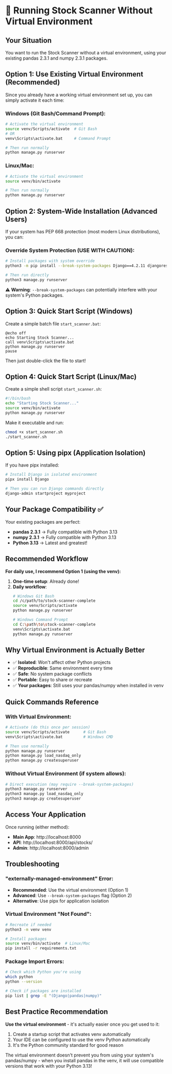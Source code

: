 # 🚀 Running Stock Scanner Without Virtual Environment

## Your Situation
You want to run the Stock Scanner without a virtual environment, using your existing pandas 2.3.1 and numpy 2.3.1 packages.

## Option 1: Use Existing Virtual Environment (Recommended)

Since you already have a working virtual environment set up, you can simply activate it each time:

### Windows (Git Bash/Command Prompt):
```bash
# Activate the virtual environment
source venv/Scripts/activate  # Git Bash
# OR
venv\Scripts\activate.bat     # Command Prompt

# Then run normally
python manage.py runserver
```

### Linux/Mac:
```bash
# Activate the virtual environment
source venv/bin/activate

# Then run normally
python manage.py runserver
```

## Option 2: System-Wide Installation (Advanced Users)

If your system has PEP 668 protection (most modern Linux distributions), you can:

### Override System Protection (USE WITH CAUTION):
```bash
# Install packages with system override
python3 -m pip install --break-system-packages Django==4.2.11 djangorestframework django-cors-headers python-dotenv requests yfinance textblob beautifulsoup4

# Then run directly
python3 manage.py runserver
```

⚠️ **Warning**: `--break-system-packages` can potentially interfere with your system's Python packages.

## Option 3: Quick Start Script (Windows)

Create a simple batch file `start_scanner.bat`:

```batch
@echo off
echo Starting Stock Scanner...
call venv\Scripts\activate.bat
python manage.py runserver
pause
```

Then just double-click the file to start!

## Option 4: Quick Start Script (Linux/Mac)

Create a simple shell script `start_scanner.sh`:

```bash
#!/bin/bash
echo "Starting Stock Scanner..."
source venv/bin/activate
python manage.py runserver
```

Make it executable and run:
```bash
chmod +x start_scanner.sh
./start_scanner.sh
```

## Option 5: Using pipx (Application Isolation)

If you have pipx installed:
```bash
# Install Django in isolated environment
pipx install Django

# Then you can run Django commands directly
django-admin startproject myproject
```

## Your Package Compatibility ✅

Your existing packages are perfect:
- **pandas 2.3.1** → Fully compatible with Python 3.13
- **numpy 2.3.1** → Fully compatible with Python 3.13
- **Python 3.13** → Latest and greatest!

## Recommended Workflow

**For daily use, I recommend Option 1 (using the venv):**

1. **One-time setup**: Already done!
2. **Daily workflow**:
   ```bash
   # Windows Git Bash
   cd /c/path/to/stock-scanner-complete
   source venv/Scripts/activate
   python manage.py runserver
   
   # Windows Command Prompt
   cd C:\path\to\stock-scanner-complete
   venv\Scripts\activate.bat
   python manage.py runserver
   ```

## Why Virtual Environment is Actually Better

- ✅ **Isolated**: Won't affect other Python projects
- ✅ **Reproducible**: Same environment every time
- ✅ **Safe**: No system package conflicts
- ✅ **Portable**: Easy to share or recreate
- ✅ **Your packages**: Still uses your pandas/numpy when installed in venv

## Quick Commands Reference

### With Virtual Environment:
```bash
# Activate (do this once per session)
source venv/Scripts/activate      # Git Bash
venv\Scripts\activate.bat         # Windows CMD

# Then use normally
python manage.py runserver
python manage.py load_nasdaq_only
python manage.py createsuperuser
```

### Without Virtual Environment (if system allows):
```bash
# Direct execution (may require --break-system-packages)
python3 manage.py runserver
python3 manage.py load_nasdaq_only
python3 manage.py createsuperuser
```

## Access Your Application

Once running (either method):
- **Main App**: http://localhost:8000
- **API**: http://localhost:8000/api/stocks/
- **Admin**: http://localhost:8000/admin

## Troubleshooting

### "externally-managed-environment" Error:
- **Recommended**: Use the virtual environment (Option 1)
- **Advanced**: Use `--break-system-packages` flag (Option 2)
- **Alternative**: Use pipx for application isolation

### Virtual Environment "Not Found":
```bash
# Recreate if needed
python3 -m venv venv

# Install packages
source venv/bin/activate  # Linux/Mac
pip install -r requirements.txt
```

### Package Import Errors:
```bash
# Check which Python you're using
which python
python --version

# Check if packages are installed
pip list | grep -E "(Django|pandas|numpy)"
```

## Best Practice Recommendation

**Use the virtual environment** - it's actually easier once you get used to it:

1. Create a startup script that activates venv automatically
2. Your IDE can be configured to use the venv Python automatically
3. It's the Python community standard for good reason

The virtual environment doesn't prevent you from using your system's pandas/numpy - when you install pandas in the venv, it will use compatible versions that work with your Python 3.13!